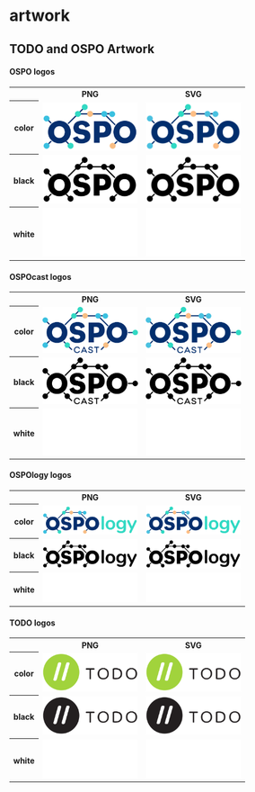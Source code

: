 # artwork
## TODO and OSPO Artwork

#### OSPO logos

<table>
    <tr>
        <th></th>
        <th colspan="1">PNG</th>
        <th colspan="1">SVG</th>
    </tr>
    <tr>
        <th>color</th>
        <td><img src="OSPO/OSPO-color.png" width="170"></td>
        <td><img src="OSPO/OSPO-color.svg" width="170"></td>
    </tr>
    <tr>
        <th>black</th>
        <td><img src="OSPO/OSPO-black.png" width="170"></td>
        <td><img src="OSPO/OSPO-black.svg" width="170"></td>
    </tr>
    <tr>
        <th>white</th>
        <td><img src="OSPO/OSPO-white.png" width="170"></td>
        <td><img src="OSPO/OSPO-white.svg" width="170"></td>
    </tr>
</table>

#### OSPOcast logos

<table>
    <tr>
        <th></th>
        <th colspan="1">PNG</th>
        <th colspan="1">SVG</th>
    </tr>
    <tr>
        <th>color</th>
        <td><img src="OSPOcast/OSPOcast-color.png" width="170"></td>
        <td><img src="OSPOcast/OSPOcast-color.svg" width="170"></td>
    </tr>
    <tr>
        <th>black</th>
        <td><img src="OSPOcast/OSPOcast-black.png" width="170"></td>
        <td><img src="OSPOcast/OSPOcast-black.svg" width="170"></td>
    </tr>
    <tr>
        <th>white</th>
        <td><img src="OSPOcast/OSPOcast-white.png" width="170"></td>
        <td><img src="OSPOcast/OSPOcast-white.svg" width="170"></td>
    </tr>
</table>

#### OSPOlogy logos

<table>
    <tr>
        <th></th>
        <th colspan="1">PNG</th>
        <th colspan="1">SVG</th>
    </tr>
    <tr>
        <th>color</th>
        <td><img src="OSPOlogy/OSPOlogy-color.png" width="170"></td>
        <td><img src="OSPOlogy/OSPOlogy-color.svg" width="170"></td>
    </tr>
    <tr>
        <th>black</th>
        <td><img src="OSPOlogy/OSPOlogy-black.png" width="170"></td>
        <td><img src="OSPOlogy/OSPOlogy-black.svg" width="170"></td>
    </tr>
    <tr>
        <th>white</th>
        <td><img src="OSPOlogy/OSPOlogy-white.png" width="170"></td>
        <td><img src="OSPOlogy/OSPOlogy-white.svg" width="170"></td>
    </tr>
</table>


#### TODO logos

<table>
    <tr>
        <th></th>
        <th colspan="1">PNG</th>
        <th colspan="1">SVG</th>
    </tr>
    <tr>
        <th>color</th>
        <td><img src="TODO/TODO-color.png" width="170"></td>
        <td><img src="TODO/TODO-color.svg" width="170"></td>
    </tr>
    <tr>
        <th>black</th>
        <td><img src="TODO/TODO-black.png" width="170"></td>
        <td><img src="TODO/TODO-black.svg" width="170"></td>
    </tr>
    <tr>
        <th>white</th>
        <td><img src="TODO/TODO-white.png" width="170"></td>
        <td><img src="TODO/TODO-white.svg" width="170"></td>
    </tr>
</table>
